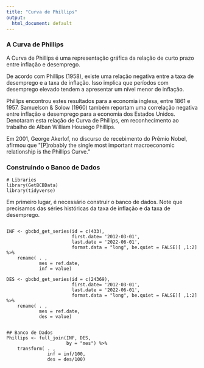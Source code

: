 ```yaml
---
title: "Curva de Phillips"
output: 
  html_document: default
---
```





### A Curva de Phillips

A Curva de Phillips é uma representação gráfica da relação de curto prazo entre inflação e desemprego. 

De acordo com Phillips (1958), existe uma relação negativa entre a taxa de desemprego e a taxa de inflação. Isso implica que períodos com desemprego elevado tendem a apresentar um nível menor de inflação. 

Phillips encontrou estes resultados para a economia inglesa, entre 1861 e 1957. Samuelson & Solow (1960) também reportam uma correlação negativa entre inflação e desemprego para a economia dos Estados Unidos. Denotaram esta relação de Curva de Phillips, em reconhecimento ao trabalho de Alban William Housego Phillips. 

Em 2001, George Akerlof, no discurso de recebimento do Prêmio Nobel, afirmou que "[P]robably the single most important macroeconomic relationship is the Phillips Curve.”


### Construindo o Banco de Dados

```{r echo = T, message = FALSE, warning = FALSE, paged.print = FALSE}
# Libraries
library(GetBCBData)
library(tidyverse)
```

Em primeiro lugar, é necessário construir o banco de dados. Note que precisamos das séries históricas da taxa de inflação e da taxa de desemprego.
```{r echo = T, message = FALSE, warning = FALSE, paged.print = FALSE}

INF <- gbcbd_get_series(id = c(433), 
                        first.date= '2012-03-01', 
                        last.date = '2022-06-01',  
                        format.data = "long", be.quiet = FALSE)[ ,1:2] %>%
    rename( . , 
            mes = ref.date, 
            inf = value)

DES <- gbcbd_get_series(id = c(24369), 
                        first.date= '2012-03-01', 
                        last.date = '2022-06-01',  
                        format.data = "long", be.quiet = FALSE)[ ,1:2] %>%
    rename( . , 
            mes = ref.date, 
            des = value)


## Banco de Dados
Phillips <- full_join(INF, DES, 
                      by = "mes") %>%
    transform( . , 
               inf = inf/100, 
               des = des/100)
```



